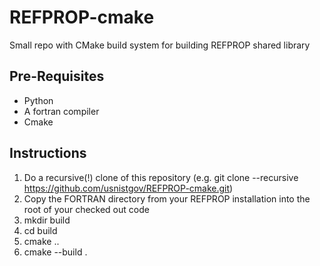 # REFPROP-cmake
Small repo with CMake build system for building REFPROP shared library

Pre-Requisites
--------------

* Python
* A fortran compiler
* Cmake

Instructions
------------

1. Do a recursive(!) clone of this repository (e.g. git clone --recursive https://github.com/usnistgov/REFPROP-cmake.git)
2. Copy the FORTRAN directory from your REFPROP installation into the root of your checked out code
3. mkdir build
4. cd build
5. cmake ..
6. cmake --build .

